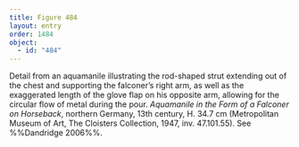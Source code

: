 ```yaml
---
title: Figure 484
layout: entry
order: 1484
object:
  - id: "484"
---
```


Detail from an aquamanile illustrating the rod-shaped strut extending out of the chest and supporting the falconer’s right arm, as well as the exaggerated length of the glove flap on his opposite arm, allowing for the circular flow of metal during the pour. *Aquamanile in the Form of a Falconer on Horseback*, northern Germany, 13th century, H. 34.7 cm (Metropolitan Museum of Art, The Cloisters Collection, 1947, inv. 47.101.55). See %%Dandridge 2006%%.
